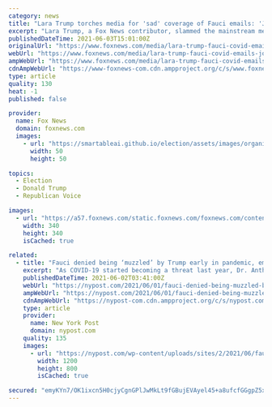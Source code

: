 ```yaml
---
category: news
title: "Lara Trump torches media for 'sad' coverage of Fauci emails: 'Journalism is dead'"
excerpt: "Lara Trump, a Fox News contributor, slammed the mainstream media for its lack of coverage on the newly released Anthony Fauci emails related to the coronavirus pandemic saying that it “feels like journalism is dead."
publishedDateTime: 2021-06-03T15:01:00Z
originalUrl: "https://www.foxnews.com/media/lara-trump-fauci-covid-emails-journalism-dead"
webUrl: "https://www.foxnews.com/media/lara-trump-fauci-covid-emails-journalism-dead"
ampWebUrl: "https://www.foxnews.com/media/lara-trump-fauci-covid-emails-journalism-dead.amp"
cdnAmpWebUrl: "https://www-foxnews-com.cdn.ampproject.org/c/s/www.foxnews.com/media/lara-trump-fauci-covid-emails-journalism-dead.amp"
type: article
quality: 130
heat: -1
published: false

provider:
  name: Fox News
  domain: foxnews.com
  images:
    - url: "https://smartableai.github.io/election/assets/images/organizations/foxnews.com-50x50.jpg"
      width: 50
      height: 50

topics:
  - Election
  - Donald Trump
  - Republican Voice

images:
  - url: "https://a57.foxnews.com/static.foxnews.com/foxnews.com/content/uploads/2020/10/340/340/Talia-Kaplan.jpg?ve=1&tl=1"
    width: 340
    height: 340
    isCached: true

related:
  - title: "Fauci denied being ‘muzzled’ by Trump early in pandemic, emails show"
    excerpt: "As COVID-19 started becoming a threat last year, Dr. Anthony Fauci started receiving emails from people asking if he was being censored by the Trump administration. He denied the assertions."
    publishedDateTime: 2021-06-02T03:41:00Z
    webUrl: "https://nypost.com/2021/06/01/fauci-denied-being-muzzled-by-trump-early-in-pandemic-emails-show/"
    ampWebUrl: "https://nypost.com/2021/06/01/fauci-denied-being-muzzled-by-trump-early-in-pandemic-emails-show/amp/"
    cdnAmpWebUrl: "https://nypost-com.cdn.ampproject.org/c/s/nypost.com/2021/06/01/fauci-denied-being-muzzled-by-trump-early-in-pandemic-emails-show/amp/"
    type: article
    provider:
      name: New York Post
      domain: nypost.com
    quality: 135
    images:
      - url: "https://nypost.com/wp-content/uploads/sites/2/2021/06/fauci-trump-033.jpg?quality=90&strip=all&w=1200"
        width: 1200
        height: 800
        isCached: true

secured: "emyKYn7/OK1ixcn5H0cjyCgnGPlJwMkLt9fGBujEVAyel45+a8ufcfGGgpZ5xu1VjAaozZbjY8msbgFWzT4RUhodgSkf9nwoN1ZlvULN5cJBXCrYJjQDsbeDK9cLd/KQyYi3R+z9wAl8Ap0jnl09y97xlAlsmid9xt8WifIXxY94kHXiwbP0J0EMeT4h4NFK6mcqlcPDeR2RKZ0nKEvZghFbIWMxTJEWe9+WJJcUhbCUyya4l8TWQEsRgfIPeuGoAgjxsLLCKj4/ApX8f+nVHwBBmJiarE6zI+dXxh79aBjAYZsf5fZXxKaQUM/huFBcSmPVoARoogF66gVk7Hd0SU5OORq4W5CuhFZTowNvc8k=;IOyTzpaWxEfPeCuok9cO8w=="
---
```


